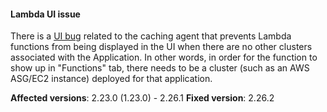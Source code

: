 #### Lambda UI issue

There is a [UI bug](https://github.com/spinnaker/spinnaker/issues/6271) related to the caching agent that prevents Lambda functions from being displayed in the UI when there are no other clusters associated with the Application.  In other words, in order for the function to show up in "Functions" tab, there needs to be a cluster (such as an AWS ASG/EC2 instance) deployed for that application.

**Affected versions**: 2.23.0 (1.23.0) - 2.26.1
**Fixed version**: 2.26.2
